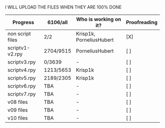 I WILL UPLOAD THE FILES WHEN THEY ARE 100% DONE

Progress | 6106/all | Who is working on it? | Proofreading
-------- | -------- | --------- | ---------
non script files | 2/2 | Krisp1k, PorneliusHubert | [X]
scriptv1-v2.rpy | 2704/9515 | PorneliusHubert | [ ]
scriptv3.rpy | 0/3639 | - | [ ]
scriptv4.rpy | 1213/5653 | Krisp1k | [ ]
scriptv5.rpy | 2189/2305 | Krisp1k | [ ]
scriptv6.rpy | TBA | - | [ ]
scriptv7.rpy |TBA | - | [ ]
v08 files | TBA | - | [ ]
v09 files | TBA | - | [ ]
v10 files | TBA | - | [ ]
